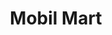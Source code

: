 ---
title: "Mobil Mart"
url: /san-sebastian/mobil-mart-avenida-emerito-estrada-rivera/
shop: convenience
---